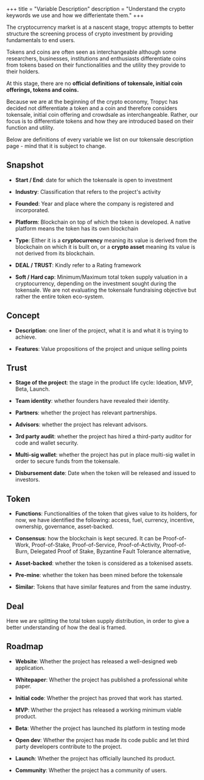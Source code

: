 +++
title = "Variable Description"
description = "Understand the crypto keywords we use and how we differientate them."
+++

The cryptocurrency market is at a nascent stage, tropyc attempts to better structure the screening process of crypto investment by providing fundamentals to end users.

Tokens and coins are often seen as interchangeable although some researchers, businesses, institutions and enthusiasts differentiate coins from tokens based on their functionalities and the utility they provide to their holders. 
 
At this stage, there are no **official definitions of tokensale, initial coin offerings, tokens and coins.**

Because we are at the beginning of the crypto economy, Tropyc has decided not differentiate a token and a coin and therefore considers tokensale, initial coin offering and crowdsale as interchangeable. Rather, our focus is to differentiate tokens and how they are introduced based on their function and utility.


Below are definitions of every variable we list on our tokensale description page - mind that it is subject to change.

## Snapshot

* **Start / End**: date for which the tokensale is open to investment

* **Industry**: Classification that refers to the project's activity

* **Founded**: Year and place where the company is registered and incorporated.

* **Platform**: Blockchain on top of which the token is developed. A native platform means the token has its own blockchain

* **Type**: Either it is a **cryptocurrency** meaning its value is derived from the blockchain on which it is built on, or a **crypto asset** meaning its value is not derived from its blockchain.

* **DEAL / TRUST**: Kindly refer to a Rating framework

* **Soft / Hard cap**: Minimum/Maximum total token supply valuation in a cryptocurrency, depending on the investment sought during the tokensale. We are not evaluating the tokensale fundraising objective but rather the entire token eco-system.


## Concept

* **Description**: one liner of the project, what it is and what it is trying to achieve.

* **Features**: Value propositions of the project and unique selling points


## Trust

* **Stage of the project**: the stage in the product life cycle: Ideation, MVP, Beta, Launch.

* **Team identity**: whether founders have revealed their identity.

* **Partners**: whether the project has relevant partnerships.

* **Advisors**: whether the project has relevant advisors.

* **3rd party audit**: whether the project has hired a third-party auditor for code and wallet security.

* **Multi-sig wallet**: whether the project has put in place multi-sig wallet in order to secure funds from the tokensale.

* **Disbursement date**: Date when the token will be released and issued to investors.


## Token

* **Functions**: Functionalities of the token that gives value to its holders, for now, we have identified the following: access, fuel, currency, incentive, ownership, governance, asset-backed.

* **Consensus**: how the blockchain is kept secured. It can be Proof-of-Work, Proof-of-Stake, Proof-of-Service, Proof-of-Activity, Proof-of-Burn, Delegated Proof of Stake, Byzantine Fault Tolerance alternative, 

* **Asset-backed**: whether the token is considered as a tokenised assets.

* **Pre-mine**: whether the token has been mined before the tokensale

* **Similar**: Tokens that have similar features and from the same industry.


## Deal

Here we are splitting the total token supply distribution, in order to give a better understanding of how the deal is framed.


## Roadmap

* **Website**: Whether the project has released a well-designed web application.

* **Whitepaper**: Whether the project has published a professional white paper.

* **Initial code**: Whether the project has proved that work has started.

* **MVP**: Whether the project has released a working minimum viable product.

* **Beta**: Whether the project has launched its platform in testing mode

* **Open dev**: Whether the project has made its code public and let third party developers contribute to the project.

* **Launch**: Whether the project has officially launched its product.

* **Community**: Whether the project has a community of users.

